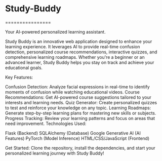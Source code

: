 ﻿# Study-Buddy
================

Your AI-powered personalized learning assistant.

Study Buddy is an innovative web application designed to enhance your learning experience. It leverages AI to provide real-time confusion detection, personalized course recommendations, interactive quizzes, and comprehensive learning roadmaps. Whether you're a beginner or an advanced learner, Study Buddy helps you stay on track and achieve your educational goals.

Key Features:

Confusion Detection: Analyze facial expressions in real-time to identify moments of confusion while watching educational videos.
Course Recommendations: Get AI-powered course suggestions tailored to your interests and learning needs.
Quiz Generator: Create personalized quizzes to test and reinforce your knowledge on any topic.
Learning Roadmaps: Generate step-by-step learning plans for mastering new skills or subjects.
Progress Tracking: Review your learning patterns and focus on areas that need improvement.
Technologies Used:

Flask (Backend)
SQLAlchemy (Database)
Google Generative AI (AI Features)
PyTorch (Model Inference)
HTML/CSS/JavaScript (Frontend)



Get Started: Clone the repository, install the dependencies, and start your personalized learning journey with Study Buddy!
